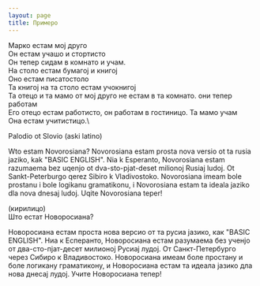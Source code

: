 ```yaml
---
layout: page
title: Примеро
---
```



Марко естам мој друго\
Он естам учашо и стортисто\
Он тепер сидам в комнато и учам.\
На столо естам бумагој и книгој\
Оно естам писатостоло \
Та книгој на та столо естам учокнигој\
Та отецо и та мамо от мој друго не естам в та комнато. они тепер работам\
Его отецо естам работисто, он работам в гостиницо. Та мамо учам\
Она естам учитистицо.\


Palodio ot Slovio (aski latino)

Wto estam Novorosiana? Novorosiana estam prosta nova versio ot ta rusia jaziko, kak "BASIC ENGLISH". Nia k Esperanto, Novorosiana estam razumaema bez uqenjo ot dva-sto-pjat-deset milionoj Rusiaj ludoj. Ot Sankt-Peterburgo qerez Sibiro k Vladivostoko. Novorosiana imeam bole prostanu i bole logikanu gramatikonu, i Novorosiana estam ta ideala jaziko dla nova dnesaj ludoj. Uqite Novorosiana teper!

(кирилицо)\
Што естат Новоросиана?

Новоросиана естам проста нова версио от та русиа јазико, как "BASIC ENGLISH". Ниа к Есперанто, Новоросиана естам разумаема без ученјо от два-сто-пјат-десет милионој Русиај лудој. От Санкт-Петербурго через Сибиро к Владивостоко. Новоросиана имеам боле простану и боле логикану граматикону, и Новоросиана естам та идеала јазико дла нова днесај лудој. Учите Новоросиана тепер!
